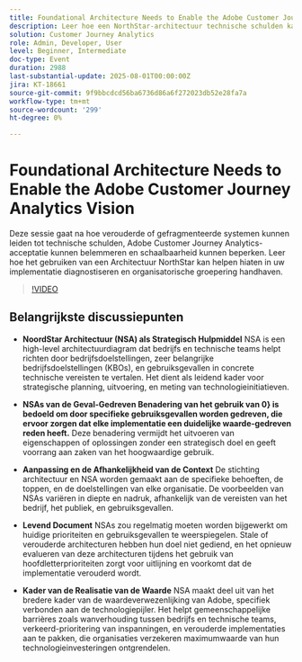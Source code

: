 ```yaml
---
title: Foundational Architecture Needs to Enable the Adobe Customer Journey Analytics Vision
description: Leer hoe een NorthStar-architectuur technische schulden kan verminderen, Adobe Customer Journey Analytics-acceptatie kan stroomlijnen en schaalbare, op één lijn gebrachte Adobe Experience Platform-implementaties kan ondersteunen.
solution: Customer Journey Analytics
role: Admin, Developer, User
level: Beginner, Intermediate
doc-type: Event
duration: 2988
last-substantial-update: 2025-08-01T00:00:00Z
jira: KT-18661
source-git-commit: 9f9bbcdcd56ba6736d86a6f272023db52e28fa7a
workflow-type: tm+mt
source-wordcount: '299'
ht-degree: 0%

---
```



# Foundational Architecture Needs to Enable the Adobe Customer Journey Analytics Vision

Deze sessie gaat na hoe verouderde of gefragmenteerde systemen kunnen leiden tot technische schulden, Adobe Customer Journey Analytics-acceptatie kunnen belemmeren en schaalbaarheid kunnen beperken. Leer hoe het gebruiken van een Architectuur NorthStar kan helpen hiaten in uw implementatie diagnostiseren en organisatorische groepering handhaven.

>[!VIDEO](https://video.tv.adobe.com/v/3470281/?learn=on&enablevpops)

## Belangrijkste discussiepunten

* **NoordStar Architectuur (NSA) als Strategisch Hulpmiddel** NSA is een high-level architectuurdiagram dat bedrijfs en technische teams helpt richten door bedrijfsdoelstellingen, zeer belangrijke bedrijfsdoelstellingen (KBOs), en gebruiksgevallen in concrete technische vereisten te vertalen. Het dient als leidend kader voor strategische planning, uitvoering, en meting van technologieinitiatieven.

* **NSAs van de Geval-Gedreven Benadering van het gebruik van 0&rbrace; is bedoeld om door specifieke gebruiksgevallen worden gedreven, die ervoor zorgen dat elke implementatie een duidelijke waarde-gedreven reden heeft.** Deze benadering vermijdt het uitvoeren van eigenschappen of oplossingen zonder een strategisch doel en geeft voorrang aan zaken van het hoogwaardige gebruik.

* **Aanpassing en de Afhankelijkheid van de Context** De stichting architectuur en NSA worden gemaakt aan de specifieke behoeften, de toppen, en de doelstellingen van elke organisatie. De voorbeelden van NSAs variëren in diepte en nadruk, afhankelijk van de vereisten van het bedrijf, het publiek, en gebruiksgevallen.

* **Levend Document** NSAs zou regelmatig moeten worden bijgewerkt om huidige prioriteiten en gebruiksgevallen te weerspiegelen. Stale of verouderde architecturen hebben hun doel niet gediend, en het opnieuw evalueren van deze architecturen tijdens het gebruik van hoofdletterprioriteiten zorgt voor uitlijning en voorkomt dat de implementatie verouderd wordt.

* **Kader van de Realisatie van de Waarde** NSA maakt deel uit van het bredere kader van de waardeverwezenlijking van Adobe, specifiek verbonden aan de technologiepijler. Het helpt gemeenschappelijke barrières zoals wanverhouding tussen bedrijfs en technische teams, verkeerd-prioritering van inspanningen, en verouderde implementaties aan te pakken, die organisaties verzekeren maximumwaarde van hun technologieinvesteringen ontgrendelen.
